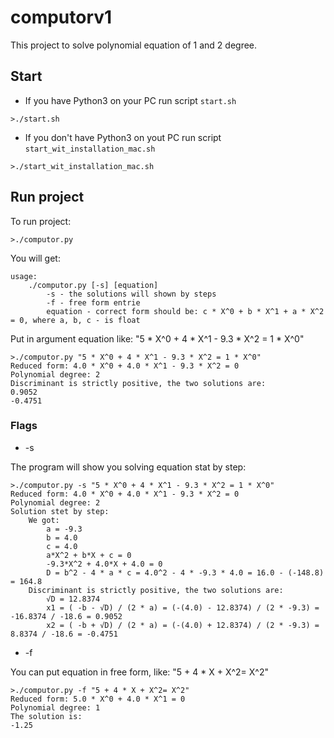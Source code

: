 # computorv1
This project to solve polynomial equation of 1 and 2 degree.
## Start
* If you have Python3 on your PC run script `start.sh`
```
>./start.sh
```
* If you don't have Python3 on yout PC run script `start_wit_installation_mac.sh`
```
>./start_wit_installation_mac.sh
```
## Run project
To run project:
```
>./computor.py
```
You will get:
```
usage:
	./computor.py [-s] [equation]
		-s - the solutions will shown by steps
		-f - free form entrie
		equation - correct form should be: c * X^0 + b * X^1 + a * X^2 = 0, where a, b, c - is float
```
Put in argument equation like: "5 * X^0 + 4 * X^1 - 9.3 * X^2 = 1 * X^0"
```
>./computor.py "5 * X^0 + 4 * X^1 - 9.3 * X^2 = 1 * X^0"
Reduced form: 4.0 * X^0 + 4.0 * X^1 - 9.3 * X^2 = 0
Polynomial degree: 2
Discriminant is strictly positive, the two solutions are:
0.9052
-0.4751
```
### Flags
* -s

The program will show you solving equation stat by step:
```
>./computor.py -s "5 * X^0 + 4 * X^1 - 9.3 * X^2 = 1 * X^0"
Reduced form: 4.0 * X^0 + 4.0 * X^1 - 9.3 * X^2 = 0
Polynomial degree: 2
Solution stet by step:
	We got:
		a = -9.3
		b = 4.0
		c = 4.0
		a*X^2 + b*X + c = 0
		-9.3*X^2 + 4.0*X + 4.0 = 0
		D = b^2 - 4 * a * c = 4.0^2 - 4 * -9.3 * 4.0 = 16.0 - (-148.8) = 164.8
	Discriminant is strictly positive, the two solutions are:
		√D = 12.8374
		x1 = ( -b - √D) / (2 * a) = (-(4.0) - 12.8374) / (2 * -9.3) = -16.8374 / -18.6 = 0.9052
		x2 = ( -b + √D) / (2 * a) = (-(4.0) + 12.8374) / (2 * -9.3) = 8.8374 / -18.6 = -0.4751
```
* -f

You can put equation in free form, like:  "5 + 4 * X + X^2= X^2"
```
>./computor.py -f "5 + 4 * X + X^2= X^2"
Reduced form: 5.0 * X^0 + 4.0 * X^1 = 0
Polynomial degree: 1
The solution is:
-1.25
```
